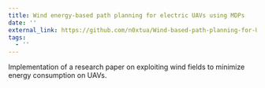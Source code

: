 ```yaml
---
title: Wind energy-based path planning for electric UAVs using MDPs
date: ''
external_link: https://github.com/n0xtua/Wind-based-path-planning-for-UAVs
tags:
  - ''
---
```


Implementation of a research paper on exploiting wind fields to minimize energy consumption on
UAVs.

<!--more-->
